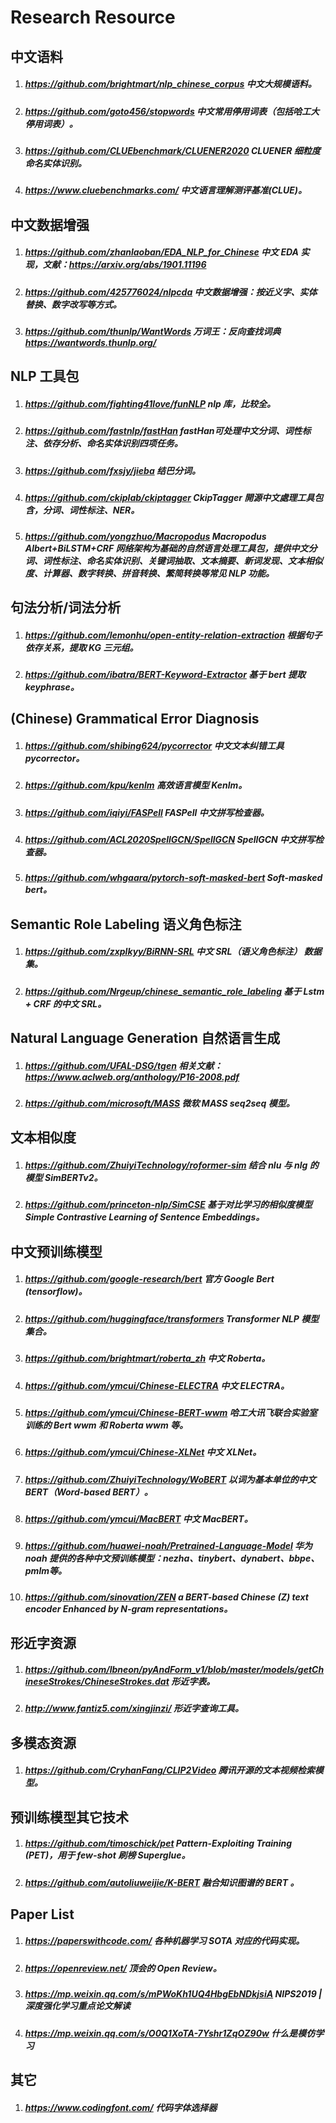 # Research Resource

## 中文语料
1. ##### <https://github.com/brightmart/nlp_chinese_corpus> 中文大规模语料。
2. ##### <https://github.com/goto456/stopwords> 中文常用停用词表（包括哈工大停用词表）。
3. ##### <https://github.com/CLUEbenchmark/CLUENER2020> CLUENER 细粒度命名实体识别。
4. ##### <https://www.cluebenchmarks.com/> 中文语言理解测评基准(CLUE)。

## 中文数据增强
1. ##### <https://github.com/zhanlaoban/EDA_NLP_for_Chinese> 中文 EDA 实现，文献：https://arxiv.org/abs/1901.11196
2. ##### <https://github.com/425776024/nlpcda> 中文数据增强：按近义字、实体替换、数字改写等方式。
3. ##### <https://github.com/thunlp/WantWords> 万词王：反向查找词典 <https://wantwords.thunlp.org/>

## NLP 工具包
1. ##### <https://github.com/fighting41love/funNLP> nlp 库，比较全。
2. ##### <https://github.com/fastnlp/fastHan> fastHan可处理中文分词、词性标注、依存分析、命名实体识别四项任务。
3. ##### <https://github.com/fxsjy/jieba> 结巴分词。
4. ##### <https://github.com/ckiplab/ckiptagger> CkipTagger 開源中文處理工具包含，分词、词性标注、NER。
5. ##### <https://github.com/yongzhuo/Macropodus> Macropodus Albert+BiLSTM+CRF 网络架构为基础的自然语言处理工具包，提供中文分词、词性标注、命名实体识别、关键词抽取、文本摘要、新词发现、文本相似度、计算器、数字转换、拼音转换、繁简转换等常见 NLP 功能。

## 句法分析/词法分析
1. ##### <https://github.com/lemonhu/open-entity-relation-extraction> 根据句子依存关系，提取 KG 三元组。
2. ##### <https://github.com/ibatra/BERT-Keyword-Extractor> 基于 bert 提取 keyphrase。

## (Chinese) Grammatical Error Diagnosis
1. ##### <https://github.com/shibing624/pycorrector> 中文文本纠错工具 pycorrector。
2. ##### <https://github.com/kpu/kenlm> 高效语言模型 Kenlm。
3. ##### <https://github.com/iqiyi/FASPell> FASPell 中文拼写检查器。
4. ##### <https://github.com/ACL2020SpellGCN/SpellGCN>  SpellGCN 中文拼写检查器。
5. ##### <https://github.com/whgaara/pytorch-soft-masked-bert>  Soft-masked bert。

## Semantic Role Labeling 语义角色标注
1. ##### <https://github.com/zxplkyy/BiRNN-SRL>  中文 SRL（语义角色标注） 数据集。
2. ##### <https://github.com/Nrgeup/chinese_semantic_role_labeling> 基于 Lstm + CRF 的中文 SRL。

## Natural Language Generation 自然语言生成
1. ##### <https://github.com/UFAL-DSG/tgen> 相关文献：https://www.aclweb.org/anthology/P16-2008.pdf
2. ##### <https://github.com/microsoft/MASS> 微软 MASS seq2seq 模型。

## 文本相似度
1. ##### <https://github.com/ZhuiyiTechnology/roformer-sim> 结合 nlu 与 nlg 的模型 SimBERTv2。
2. ##### <https://github.com/princeton-nlp/SimCSE> 基于对比学习的相似度模型 Simple Contrastive Learning of Sentence Embeddings。

## 中文预训练模型
1. ##### <https://github.com/google-research/bert>  官方 Google Bert (tensorflow)。
2. ##### <https://github.com/huggingface/transformers>  Transformer NLP 模型集合。
3. ##### <https://github.com/brightmart/roberta_zh> 中文 Roberta。
4. ##### <https://github.com/ymcui/Chinese-ELECTRA> 中文 ELECTRA。
5. ##### <https://github.com/ymcui/Chinese-BERT-wwm> 哈工大讯飞联合实验室训练的 Bert wwm 和 Roberta wwm 等。
6. ##### <https://github.com/ymcui/Chinese-XLNet> 中文 XLNet。
7. ##### <https://github.com/ZhuiyiTechnology/WoBERT> 以词为基本单位的中文BERT（Word-based BERT）。
8. ##### <https://github.com/ymcui/MacBERT> 中文 MacBERT。
9. ##### <https://github.com/huawei-noah/Pretrained-Language-Model> 华为 noah 提供的各种中文预训练模型：nezha、tinybert、dynabert、bbpe、pmlm等。
10. ##### <https://github.com/sinovation/ZEN> a BERT-based Chinese (Z) text encoder Enhanced by N-gram representations。

## 形近字资源
1. ##### <https://github.com/lbneon/pyAndForm_v1/blob/master/models/getChineseStrokes/ChineseStrokes.dat> 形近字表。
2. ##### <http://www.fantiz5.com/xingjinzi/> 形近字查询工具。

## 多模态资源
1. ##### <https://github.com/CryhanFang/CLIP2Video> 腾讯开源的文本视频检索模型。

## 预训练模型其它技术
1. ##### <https://github.com/timoschick/pet> Pattern-Exploiting Training (PET)，用于 few-shot 刷榜 Superglue。
2. ##### <https://github.com/autoliuweijie/K-BERT> 融合知识图谱的 BERT 。

## Paper List
1. ##### <https://paperswithcode.com/> 各种机器学习 SOTA 对应的代码实现。
2. ##### <https://openreview.net/> 顶会的 Open Review。
3. ##### <https://mp.weixin.qq.com/s/mPWoKh1UQ4HbgEbNDkjsiA> NIPS2019 | 深度强化学习重点论文解读
4. ##### <https://mp.weixin.qq.com/s/O0Q1XoTA-7Yshr1ZqOZ90w> 什么是模仿学习

## 其它
1. ##### <https://www.codingfont.com/> 代码字体选择器
